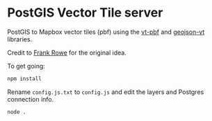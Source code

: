 # PostGIS Vector Tile server

PostGIS to Mapbox vector tiles (pbf) using the [vt-pbf](https://github.com/anandthakker/vt-pbf) and [geojson-vt](https://github.com/mapbox/geojson-vt) libraries.

Credit to [Frank Rowe](http://frankrowe.org/posts/2015/03/17/postgis-to-protobuf.html) for the original idea.

To get going:

``` bash
npm install
```

Rename `config.js.txt` to `config.js` and edit the layers and Postgres connection info.

``` bash
node .
```
